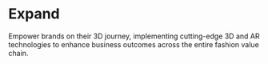 # Expand
Empower brands on their 3D journey, implementing cutting-edge 3D and AR technologies to enhance business outcomes across the entire fashion value chain.
